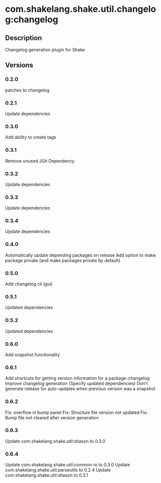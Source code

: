 # com.shakelang.shake.util.changelog:changelog
## Description
Changelog generation plugin for Shake
## Versions
### 0.2.0
patches to changelog
### 0.2.1
Update dependencies
### 0.3.0
Add ability to create tags
### 0.3.1
Remove unused JGit Dependency
### 0.3.2
Update dependencies
### 0.3.3
Update dependencies
### 0.3.4
Update dependencies
### 0.4.0
Automatically update depending packages on release
Add option to make package private (and make packages private by default)
### 0.5.0
Add changelog cli (gui)
### 0.5.1
Updated dependencies
### 0.5.2
Updated dependencies
### 0.6.0
Add snapshot functionality
### 0.6.1
Add shortcuts for getting version information for a package-changelog
Improve changelog generation (Specify updated dependencies)
Don't generate release for auto-updates when previous version was a snapshot
### 0.6.2
Fix: overflow in bump panel
Fix: Structure file version not updated
Fix: Bump file not cleared after version generation
### 0.6.3
Update com.shakelang.shake.util:shason to 0.3.0
### 0.6.4
Update com.shakelang.shake.util:common-io to 0.3.0
Update com.shakelang.shake.util:parseutils to 0.2.4
Update com.shakelang.shake.util:shason to 0.3.1